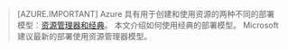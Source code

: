 > [AZURE.IMPORTANT] Azure 具有用于创建和使用资源的两种不同的部署模型︰[资源管理器和经典](../articles/resource-manager-deployment-model.md)。  本文介绍如何使用经典的部署模型。 Microsoft 建议最新的部署使用资源管理器模型。